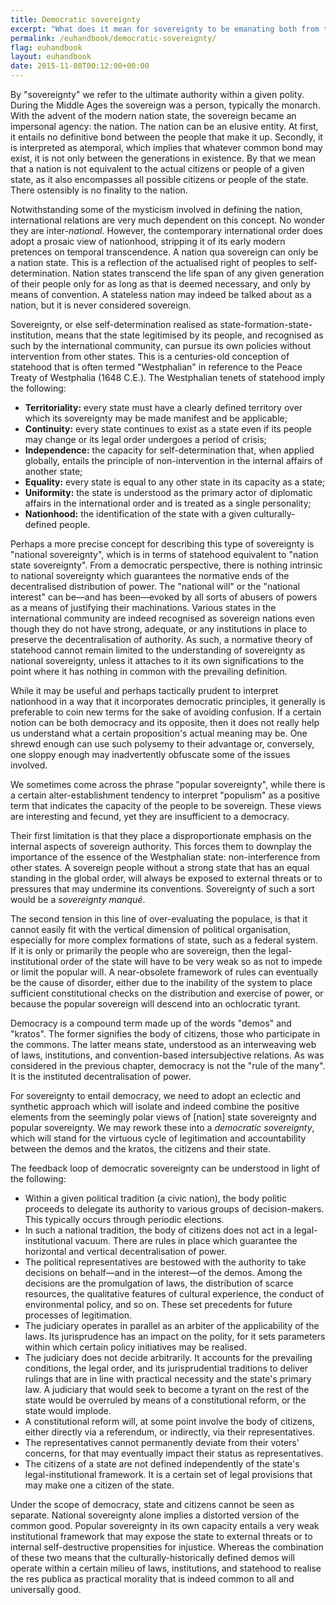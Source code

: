 ```yaml
---
title: Democratic sovereignty
excerpt: "What does it mean for sovereignty to be emanating both from the people and the state."
permalink: /euhandbook/democratic-sovereignty/
flag: euhandbook
layout: euhandbook
date: 2015-11-08T00:12:00+00:00
---
```

By "sovereignty" we refer to the ultimate authority within a given polity. During the Middle Ages the sovereign was a person, typically the monarch. With the advent of the modern nation state, the sovereign became an impersonal agency: the nation. The nation can be an elusive entity. At first, it entails no definitive bond between the people that make it up. Secondly, it is interpreted as atemporal, which implies that whatever common bond may exist, it is not only between the generations in existence. By that we mean that a nation is not equivalent to the actual citizens or people of a given state, as it also encompasses all possible citizens or people of the state. There ostensibly is no finality to the nation.

Notwithstanding some of the mysticism involved in defining the nation, international relations are very much dependent on this concept. No wonder they are inter-*national*. However, the contemporary international order does adopt a prosaic view of nationhood, stripping it of its early modern pretences on temporal transcendence. A nation qua sovereign can only be a nation state. This is a reflection of the actualised right of peoples to self-determination. Nation states transcend the life span of any given generation of their people only for as long as that is deemed necessary, and only by means of convention. A stateless nation may indeed be talked about as a nation, but it is never considered sovereign.

Sovereignty, or else self-determination realised as state-formation-state-institution, means that the state legitimised by its people, and recognised as such by the international community, can pursue its own policies without intervention from other states. This is a centuries-old conception of statehood that is often termed "Westphalian" in reference to the Peace Treaty of Westphalia (1648 C.E.). The Westphalian tenets of statehood imply the following:

- **Territoriality:** every state must have a clearly defined territory over which its sovereignty may be made manifest and be applicable;
- **Continuity:** every state continues to exist as a state even if its people may change or its legal order undergoes a period of crisis;
- **Independence:** the capacity for self-determination that, when applied globally, entails the principle of non-intervention in the internal affairs of another state;
- **Equality:** every state is equal to any other state in its capacity as a state;
- **Uniformity:** the state is understood as the primary actor of diplomatic affairs in the international order and is treated as a single personality;
- **Nationhood:** the identification of the state with a given culturally-defined people.

Perhaps a more precise concept for describing this type of sovereignty is "national sovereignty", which is in terms of statehood equivalent to "nation state sovereignty". From a democratic perspective, there is nothing intrinsic to national sovereignty which guarantees the normative ends of the decentralised distribution of power. The "national will" or the "national interest" can be—and has been—evoked by all sorts of abusers of powers as a means of justifying their machinations. Various states in the international community are indeed recognised as sovereign nations even though they do not have strong, adequate, or any institutions in place to preserve the decentralisation of authority. As such, a normative theory of statehood cannot remain limited to the understanding of sovereignty as national sovereignty, unless it attaches to it its own significations to the point where it has nothing in common with the prevailing definition.

While it may be useful and perhaps tactically prudent to interpret nationhood in a way that it incorporates democratic principles, it generally is preferable to coin new terms for the sake of avoiding confusion. If a certain notion can be both democracy and its opposite, then it does not really help us understand what a certain proposition's actual meaning may be. One shrewd enough can use such polysemy to their advantage or, conversely, one sloppy enough may inadvertently obfuscate some of the issues involved.

We sometimes come across the phrase "popular sovereignty", while there is a certain alter-establishment tendency to interpret "populism" as a positive term that indicates the capacity of the people to be sovereign. These views are interesting and fecund, yet they are insufficient to a democracy.

Their first limitation is that they place a disproportionate emphasis on the internal aspects of sovereign authority. This forces them to downplay the importance of the essence of the Westphalian state: non-interference from other states. A sovereign people without a strong state that has an equal standing in the global order, will always be exposed to external threats or to pressures that may undermine its conventions. Sovereignty of such a sort would be a *sovereignty manqué*.

The second tension in this line of over-evaluating the populace, is that it cannot easily fit with the vertical dimension of political organisation, especially for more complex formations of state, such as a federal system. If it is only or primarily the people who are sovereign, then the legal-institutional order of the state will have to be very weak so as not to impede or limit the popular will. A near-obsolete framework of rules can eventually be the cause of disorder, either due to the inability of the system to place sufficient constitutional checks on the distribution and exercise of power, or because the popular sovereign will descend into an ochlocratic tyrant.

Democracy is a compound term made up of the words "demos" and "kratos". The former signifies the body of citizens, those who participate in the commons. The latter means state, understood as an interweaving web of laws, institutions, and convention-based intersubjective relations. As was considered in the previous chapter, democracy is not the "rule of the many". It is the instituted decentralisation of power.

For sovereignty to entail democracy, we need to adopt an eclectic and synthetic approach which will isolate and indeed combine the positive elements from the seemingly polar views of [nation] state sovereignty and popular sovereignty. We may rework these into a *democratic sovereignty*, which will stand for the virtuous cycle of legitimation and accountability between the demos and the kratos, the citizens and their state.

The feedback loop of democratic sovereignty can be understood in light of the following:

- Within a given political tradition (a civic nation), the body politic proceeds to delegate its authority to various groups of decision-makers. This typically occurs through periodic elections.
- In such a national tradition, the body of citizens does not act in a legal-institutional vacuum. There are rules in place which guarantee the horizontal and vertical decentralisation of power.
- The political representatives are bestowed with the authority to take decisions on behalf—and in the interest—of the demos. Among the decisions are the promulgation of laws, the distribution of scarce resources, the qualitative features of cultural experience, the conduct of environmental policy, and so on. These set precedents for future processes of legitimation.
- The judiciary operates in parallel as an arbiter of the applicability of the laws. Its jurisprudence has an impact on the polity, for it sets parameters within which certain policy initiatives may be realised.
- The judiciary does not decide arbitrarily. It accounts for the prevailing conditions, the legal order, and its jurisprudential traditions to deliver rulings that are in line with practical necessity and the state's primary law. A judiciary that would seek to become a tyrant on the rest of the state would be overruled by means of a constitutional reform, or the state would implode.
- A constitutional reform will, at some point involve the body of citizens, either directly via a referendum, or indirectly, via their representatives.
- The representatives cannot permanently deviate from their voters' concerns, for that may eventually impact their status as representatives.
- The citizens of a state are not defined independently of the state's legal-institutional framework. It is a certain set of legal provisions that may make one a citizen of the state.

Under the scope of democracy, state and citizens cannot be seen as separate. National sovereignty alone implies a distorted version of the common good. Popular sovereignty in its own capacity entails a very weak institutional framework that may expose the state to external threats or to internal self-destructive propensities for injustice. Whereas the combination of these two means that the culturally-historically defined demos will operate within a certain milieu of laws, institutions, and statehood to realise the res publica as practical morality that is indeed common to all and universally good.
